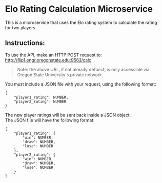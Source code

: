 # Elo Rating Calculation Microservice
This is a microservice that uses the Elo rating system to calculate the rating for two players.

## Instructions:

To use the API, make an HTTP POST request to:  
http://flip1.engr.oregonstate.edu:9563/calc

> Note: the above URL, if not already defunct, is only accessible via Oregon State University's private network.

You must include a JSON file with your request, using the following format:
```
{
	"player1_rating": NUMBER,
	"player2_rating": NUMBER
}
```

The new player ratings will be sent back inside a JSON object.  
The JSON file will have the following format:
```
{
	"player1_rating": {
		"win": NUMBER,
		"draw": NUMBER,
		"lose": NUMBER
	},
	"player2_rating": {
		"win": NUMBER,
		"draw": NUMBER,
		"lose": NUMBER
	}
}
```

